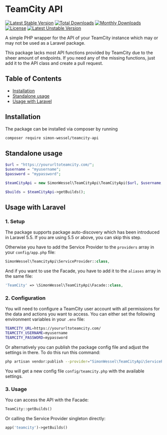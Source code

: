  TeamCity API
================================================================================

[![Latest Stable Version](https://poser.pugx.org/simon-wessel/teamcity-api/v/stable)](https://packagist.org/packages/simon-wessel/teamcity-api)
[![Total Downloads](https://poser.pugx.org/simon-wessel/teamcity-api/downloads)](https://packagist.org/packages/simon-wessel/teamcity-api)
[![Monthly Downloads](https://poser.pugx.org/simon-wessel/teamcity-api/d/monthly)](https://packagist.org/packages/simon-wessel/teamcity-api)
[![License](https://poser.pugx.org/simon-wessel/teamcity-api/license)](https://packagist.org/packages/simon-wessel/teamcity-api)
[![Latest Unstable Version](https://poser.pugx.org/simon-wessel/teamcity-api/v/unstable)](https://packagist.org/packages/simon-wessel/teamcity-api)

A simple PHP wrapper for the API of your TeamCity instance which may or may not be used as a Laravel package.

This package lacks most API functions provided by TeamCity due to the sheer amount of endpoints. If you need any of the missing functions, just add it to the API class and create a pull request.


 Table of Contents
--------------------------------------------------------------------------------

- [Installation](#installation)
- [Standalone usage](#standalone-usage)
- [Usage with Laravel](#usage-with-laravel)


Installation
--------------------------------------------------------------------------------

The package can be installed via composer by running

```bash
composer require simon-wessel/teamcity-api
```

Standalone usage
--------------------------------------------------------------------------------
```php
$url = "https://yoururltoteamcity.com/";
$username = "myusername";
$password = "mypassword";

$teamCityApi = new SimonWessel\TeamCityApi\TeamCityApi($url, $username, $password);

$builds = $teamCityApi->getBuilds();
```

Usage with Laravel
--------------------------------------------------------------------------------
### 1. Setup
The package supports package auto-discovery which has been introduced in Laravel 5.5. If you are using 5.5 or above, you can skip this step.

Otherwise you have to add the Service Provider to the `providers` array in your `config/app.php` file:
```php
SimonWessel\TeamcityApi\ServiceProvider::class,
```
And if you want to use the Facade, you have to add it to the `aliases` array in the same file:
```php
'TeamCity' => \SimonWessel\TeamCityApi\Facade::class,
```
### 2. Configuration
You will need to configure a TeamCity user account with all permissions for the data and actions you want to access.
You can either set the following environment variables in your `.env` file:
```bash
TEAMCITY_URL=https://yoururltoteamcity.com/
TEAMCITY_USERNAME=myusername
TEAMCITY_PASSWORD=mypassword
```
Or alternatively you can publish the package config file and adjust the settings in there. To do this run this command:
```bash
php artisan vendor:publish --provider="SimonWessel\TeamCityApi\ServiceProvider"
```
You will get a new config file `config/teamcity.php` with the available settings.
### 3. Usage
You can access the API with the Facade:
```php
TeamCity::getBuilds()
```
Or calling the Service Provider singleton directly:
```php
app('teamcity')->getBuilds()
```